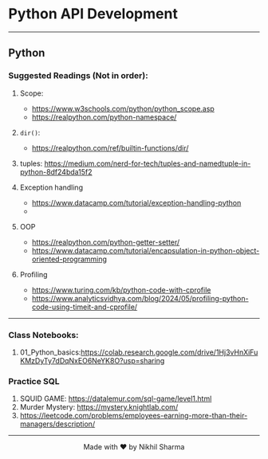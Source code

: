 # Python API Development
----

## Python
### Suggested Readings (Not in order):
1. Scope:
    - https://www.w3schools.com/python/python_scope.asp
    - https://realpython.com/python-namespace/
2. `dir()`:
    - https://realpython.com/ref/builtin-functions/dir/
3. tuples: https://medium.com/nerd-for-tech/tuples-and-namedtuple-in-python-8df24bda15f2

4. Exception handling
    - https://www.datacamp.com/tutorial/exception-handling-python
    - 

5. OOP
    - https://realpython.com/python-getter-setter/
    - https://www.datacamp.com/tutorial/encapsulation-in-python-object-oriented-programming 

6. Profiling
    - https://www.turing.com/kb/python-code-with-cprofile
    - https://www.analyticsvidhya.com/blog/2024/05/profiling-python-code-using-timeit-and-cprofile/ 


---
### Class Notebooks:
1. 01_Python_basics:https://colab.research.google.com/drive/1Hj3vHnXiFuKMzDyTy7dDqNxEO6NeYK8O?usp=sharing



### Practice SQL
1. SQUID GAME: https://datalemur.com/sql-game/level1.html
2. Murder Mystery: https://mystery.knightlab.com/
3. https://leetcode.com/problems/employees-earning-more-than-their-managers/description/

---
<div align="center">
Made with ❤️ by Nikhil Sharma
</div>